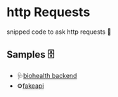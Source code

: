 # http Requests

snipped code to ask http requests 📨 

## Samples 🗄

* 🩺[biohealth backend](https://github.com/DLesmes/http_requests/blob/main/python_requester.ipynb)
* ⚙️[fakeapi](https://github.com/DLesmes/http_requests/blob/main/fakeapi_ft_requests.ipynb)
